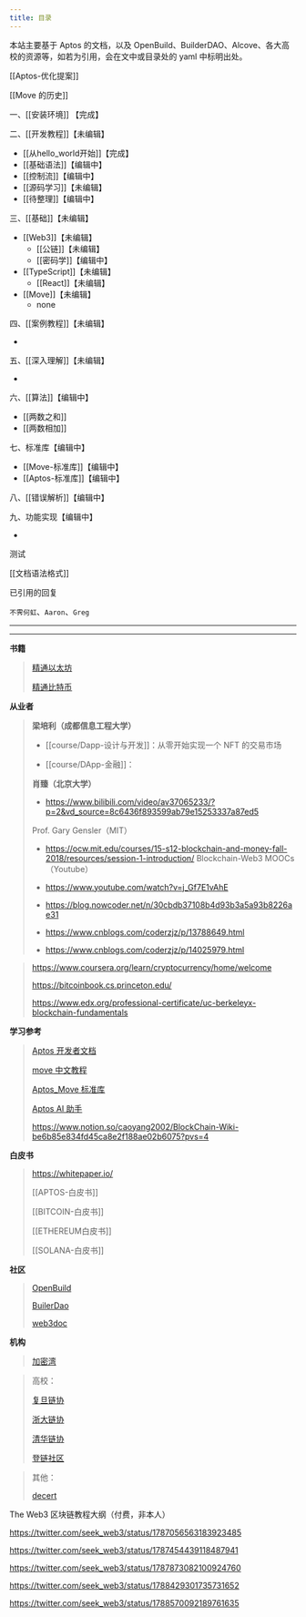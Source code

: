 ```yaml
---
title: 目录
---
```

本站主要基于 Aptos 的文档，以及 OpenBuild、BuilderDAO、Alcove、各大高校的资源等，如若为引用，会在文中或目录处的 yaml 中标明出处。



[[Aptos-优化提案]]

[[Move 的历史]]

一、[[安装环境]] 【完成】

二、[[开发教程]]【未编辑】

- [[从hello_world开始]]【完成】
- [[基础语法]]【编辑中】
- [[控制流]]【编辑中】
- [[源码学习]]【未编辑】
- [[待整理]]【编辑中】



三、[[基础]]【未编辑】

- [[Web3]]【未编辑】
    - [[公链]]【未编辑】
    - [[密码学]]【编辑中】
- [[TypeScript]]【未编辑】
    - [[React]]【未编辑】
- [[Move]]【未编辑】
    - none

四、[[案例教程]]【未编辑】

- 

五、[[深入理解]]【未编辑】

- 

六、[[算法]]【编辑中】

- [[两数之和]]
- [[两数相加]]

七、标准库【编辑中】

- [[Move-标准库]]【编辑中】
- [[Aptos-标准库]]【编辑中】

八、[[错误解析]]【编辑中】

九、功能实现【编辑中】

- 

测试

[[文档语法格式]]


已引用的回复

`不霁何虹`、`Aaron`、`Greg`



---

---
**书籍**
>
>[精通以太坊](https://github.com/inoutcode/ethereum_book)
>
>[精通比特币](https://github.com/inoutcode/bitcoin_book_2nd)
>

**从业者**
>
> **梁培利（成都信息工程大学）**
>
> - [[course/Dapp-设计与开发]]：从零开始实现一个 NFT 的交易市场
>
> - [[course/DApp-金融]]：
>
>
> **肖臻（北京大学）**
>
> - https://www.bilibili.com/video/av37065233/?p=2&vd_source=8c6436f893599ab79e15253337a87ed5
> 
> Prof. Gary Gensler（MIT）
> 
> - https://ocw.mit.edu/courses/15-s12-blockchain-and-money-fall-2018/resources/session-1-introduction/
>Blockchain-Web3 MOOCs（Youtube）
>- https://www.youtube.com/watch?v=j_Gf7E1vAhE
>
>
> - https://blog.nowcoder.net/n/30cbdb37108b4d93b3a5a93b8226ae31
> - https://www.cnblogs.com/coderzjz/p/13788649.html
> - https://www.cnblogs.com/coderzjz/p/14025979.html

> https://www.coursera.org/learn/cryptocurrency/home/welcome
>
> https://bitcoinbook.cs.princeton.edu/
>
> https://www.edx.org/professional-certificate/uc-berkeleyx-blockchain-fundamentals

**学习参考**
>
> [Aptos 开发者文档](https://gushi10546.gitbook.io/aptos-kai-fa-zhe-wen-dang/kai-fa-zhe-jiao-cheng/ni-de-di-yi-bi-jiao-yi)
>
> [move 中文教程](https://move-dao.github.io/move-book-zh/move-tutorial.html)
>
> [Aptos_Move 标准库](https://aptos.dev/reference/move/)
>
> [Aptos AI 助手](https://assistant.aptosfoundation.org)
> 
> https://www.notion.so/caoyang2002/BlockChain-Wiki-be6b85e834fd45ca8e2f188ae02b6075?pvs=4
> 


**白皮书**
> 
> https://whitepaper.io/
>
> [[APTOS-白皮书]]
>
> [[BITCOIN-白皮书]]
> 
> [[ETHEREUM白皮书]]
> 
> [[SOLANA-白皮书]]
> 

**社区**
>
> [OpenBuild](https://openbuild.xyz)
>
> [BuilerDao](https://buidlerdao.xyz)
>
> [web3doc](https://aptos.web3doc.top/guides/getting-started)


**机构**
> 
> [加密湾](https://jiami.one)
> 

> 高校：
>
> [复旦链协](https://www.fudanblockchain.club)
>
> [浙大链协](https://zjubcadocs.readthedocs.io/zh-cn/)
>
> [清华链协](https://www.thubadao.xyz/aboutus)
>
> [登链社区](https://learnblockchain.cn)


> 其他：
>
> [decert](https://decert.me/)



The Web3 区块链教程大纲（付费，非本人）

https://twitter.com/seek_web3/status/1787056563183923485

https://twitter.com/seek_web3/status/1787454439118487941

https://twitter.com/seek_web3/status/1787873082100924760

https://twitter.com/seek_web3/status/1788429301735731652

https://twitter.com/seek_web3/status/1788570092189761635